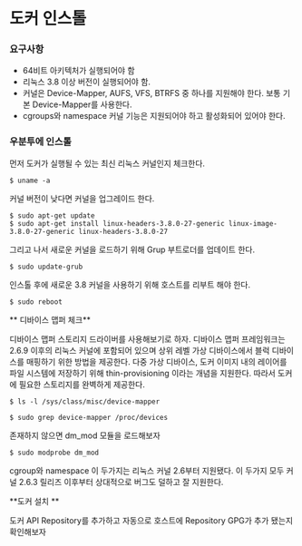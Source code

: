 도커 인스톨
===========

### 요구사항 

* 64비트 아키텍처가 실행되어야 함 
* 리눅스 3.8 이상 버전이 실행되어야 함. 
* 커널은 Device-Mapper, AUFS, VFS, BTRFS 중 하나를 지원해야 한다. 보통 기본 Device-Mapper를 사용한다. 
* cgroups와 namespace 커널 기능은 지원되어야 하고 활성화되어 있어야 한다. 


### 우분투에 인스톨 

먼저 도커가 실행될 수 있는 최신 리눅스 커널인지 체크한다. 

```
$ uname -a
```

커널 버전이 낮다면 커널을 업그레이드 한다.

```
$ sudo apt-get update
$ sudo apt-get install linux-headers-3.8.0-27-generic linux-image-3.8.0-27-generic linux-headers-3.8.0-27
```

그리고 나서 새로운 커널을 로드하기 위해 Grup 부트로더를 업데이트 한다.

```
$ sudo update-grub
```

인스톨 후에 새로운 3.8 커널을 사용하기 위해 호스트를 리부트 해야 한다. 

```
$ sudo reboot
```

** 디바이스 맵퍼 체크**

디바이스 맵퍼 스토리지 드라이버를 사용해보기로 하자. 디바이스 맵퍼 프레임워크는 2.6.9 이후의 리눅스 커널에 포함되어 있으며 상위 레벨 가상 디바이스에서 블럭 디바이스를 매핑하기 위한 방법을 제공한다. 다중 가상 디바이스, 도커 이미지 내의 레이어를 파일 시스템에 저장하기 위해 thin-provisioning 이라는 개념을 지원한다. 따라서 도커에 필요한 스토리지를 완벽하게 제공한다. 

```
$ ls -l /sys/class/misc/device-mapper
```

```
$ sudo grep device-mapper /proc/devices
```

존재하지 않으면 dm_mod 모듈을 로드해보자 

```
$ sudo modprobe dm_mod
```

cgroup와 namespace 이 두가지는 리눅스 커널 2.6부터 지원됐다. 이 두가지 모두 커널 2.6.3 릴리즈 이후부터 상대적으로 버그도 덜하고 잘 지원한다. 

**도커 설치 **

도커 API Repository를 추가하고 자동으로 호스트에 Repository GPG가 추가 됐는지 확인해보자 
